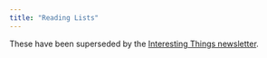 ```yaml
---
title: "Reading Lists"
---
```


These have been superseded by the [Interesting Things newsletter](https://interestingthings.bengtan.com).
